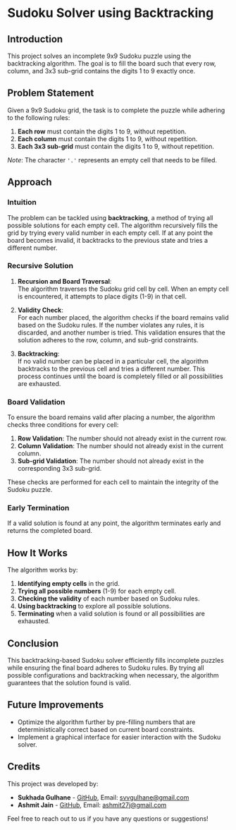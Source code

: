 # Sudoku Solver using Backtracking

## **Introduction**
This project solves an incomplete 9x9 Sudoku puzzle using the backtracking algorithm. The goal is to fill the board such that every row, column, and 3x3 sub-grid contains the digits 1 to 9 exactly once.

## **Problem Statement**
Given a 9x9 Sudoku grid, the task is to complete the puzzle while adhering to the following rules:

1. **Each row** must contain the digits 1 to 9, without repetition.
2. **Each column** must contain the digits 1 to 9, without repetition.
3. **Each 3x3 sub-grid** must contain the digits 1 to 9, without repetition.

*Note*: The character `'.'` represents an empty cell that needs to be filled.

## **Approach**

### **Intuition**
The problem can be tackled using **backtracking**, a method of trying all possible solutions for each empty cell. The algorithm recursively fills the grid by trying every valid number in each empty cell. If at any point the board becomes invalid, it backtracks to the previous state and tries a different number.

### **Recursive Solution**
1. **Recursion and Board Traversal**:  
   The algorithm traverses the Sudoku grid cell by cell. When an empty cell is encountered, it attempts to place digits (1-9) in that cell.

2. **Validity Check**:  
   For each number placed, the algorithm checks if the board remains valid based on the Sudoku rules. If the number violates any rules, it is discarded, and another number is tried. This validation ensures that the solution adheres to the row, column, and sub-grid constraints.

3. **Backtracking**:  
   If no valid number can be placed in a particular cell, the algorithm backtracks to the previous cell and tries a different number. This process continues until the board is completely filled or all possibilities are exhausted.

### **Board Validation**
To ensure the board remains valid after placing a number, the algorithm checks three conditions for every cell:

1. **Row Validation**: The number should not already exist in the current row.
2. **Column Validation**: The number should not already exist in the current column.
3. **Sub-grid Validation**: The number should not already exist in the corresponding 3x3 sub-grid.

These checks are performed for each cell to maintain the integrity of the Sudoku puzzle.

### **Early Termination**
If a valid solution is found at any point, the algorithm terminates early and returns the completed board.


## **How It Works**
The algorithm works by:

1. **Identifying empty cells** in the grid.
2. **Trying all possible numbers** (1-9) for each empty cell.
3. **Checking the validity** of each number based on Sudoku rules.
4. **Using backtracking** to explore all possible solutions.
5. **Terminating** when a valid solution is found or all possibilities are exhausted.

## **Conclusion**
This backtracking-based Sudoku solver efficiently fills incomplete puzzles while ensuring the final board adheres to Sudoku rules. By trying all possible configurations and backtracking when necessary, the algorithm guarantees that the solution found is valid.

## **Future Improvements**
- Optimize the algorithm further by pre-filling numbers that are deterministically correct based on current board constraints.
- Implement a graphical interface for easier interaction with the Sudoku solver.

## **Credits**
This project was developed by:

- **Sukhada Gulhane** - [GitHub](https://github.com/sukhada35), Email: svvgulhane@gmail.com
- **Ashmit Jain** - [GitHub](https://github.com/ashmit27j), Email: ashmit27j@gmail.com

Feel free to reach out to us if you have any questions or suggestions!


